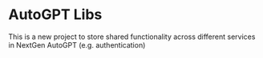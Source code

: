 # AutoGPT Libs

This is a new project to store shared functionality across different services in NextGen AutoGPT (e.g. authentication)
